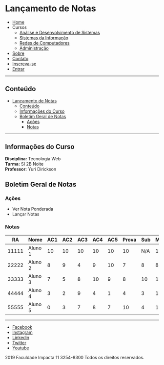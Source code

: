 # Lançamento de Notas

- [Home](../index.md)
- Cursos
  - [Análise e Desenvolvimento de Sistemas](ads.md)
  - [Sistemas da Informação](si.md)
  - [Redes de Computadores](rc.md)
  - [Administração](adm.md)
- [Sobre](../sobre.md)
- [Contato](../contato.md)
- [Inscreva-se](../inscrever.md)
- [Entrar](../entrar.md)

---

## Conteúdo

- [Lançamento de Notas](#lan%c3%a7amento-de-notas)
  - [Conteúdo](#conte%c3%bado)
  - [Informações do Curso](#informa%c3%a7%c3%b5es-do-curso)
  - [Boletim Geral de Notas](#boletim-geral-de-notas)
    - [Ações](#a%c3%a7%c3%b5es)
    - [Notas](#notas)

---

## Informações do Curso

__Disciplina:__ Tecnologia Web  
__Turma:__ SI 2B Noite  
__Professor:__ Yuri Dirickson

## Boletim Geral de Notas

### Ações

- Ver Nota Ponderada
- Lançar Notas

### Notas

|   RA  |  Nome   | AC1 | AC2 | AC3 | AC4 | AC5 | Prova | Sub | MF | Situação |
|-------|---------|-----|-----|-----|-----|-----|-------|-----|----|----------|
| 11111 | Aluno 1 | 10  | 10  | 10  | 10  | 10  |  10   | N/A | 10 | Aprovado |
| 22222 | Aluno 2 |  8  |  9  |  4  |  9  | 10  |   7   |  8  |  8 | Aprovado |
| 33333 | Aluno 3 |  7  |  5  |  8  | 10  |  9  |   8   | 10  | 10 | Aprovado |
| 44444 | Aluno 4 |  3  |  2  |  9  |  4  |  1  |   4   |  3  | 10 | Aprovado |
| 55555 | Aluno 5 |  0  |  3  |  7  |  8  |  7  |  10   |  4  | 10 | Aprovado |

---

- [Facebook](https://www.facebook.com/FacImpacta/)
- [Instagram](https://www.instagram.com/faculdadeimpacta/)
- [Linkedin](https://www.linkedin.com/edu/faculdade-impacta-tecnologia-161006)
- [Twitter](https://twitter.com/facimpacta)
- [Youtube](https://www.youtube.com/user/GrupoImpacta)

2019 Faculdade Impacta 11 3254-8300 Todos os direitos reservados.
